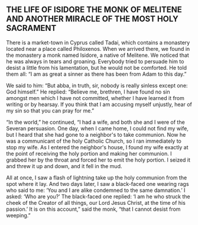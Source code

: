 ## THE LIFE OF ISIDORE THE MONK OF MELITENE AND ANOTHER MIRACLE OF THE MOST HOLY SACRAMENT

There is a market-town in Cyprus called Tadai, which contains a monastery located near a place called Philoxenos. When we arrived there, we found in the monastery a monk named Isidore, a native of Melitene. We noticed that he was always in tears and groaning. Everybody tried to persuade him to desist a little from his lamentation, but he would not be comforted. He told them all: “I am as great a sinner as there has been from Adam to this day.”

We said to him: “But abba, in truth, sir, nobody is really sinless except one: God himself.” He replied: “Believe me, brethren, I have found no sin amongst men which I have not committed, whether I have learned it from writing or by hearsay. If you think that I am accusing myself unjustly, hear of my sin so that you can pray for me.”

“In the world,” he continued, “I had a wife, and both she and I were of the Severan persuasion. One day, when I came home, I could not find my wife, but I heard that she had gone to a neighbor's to take communion. Now he was a communicant of the holy Catholic Church, so I ran immediately to stop my wife. As I entered the neighbor's house, I found my wife exactly at the point of receiving the holy portion and making her communion. I grabbed her by the throat and forced her to emit the holy portion. I seized it and threw it up and down, and it fell in the mud. 

All at once, I saw a flash of lightning take up the holy communion from the spot where it lay. And two days later, I saw a black-faced one wearing rags who said to me: ‘You and I are alike condemned to the same damnation.’ I asked: ‘Who are you?’ The black-faced one replied: ‘I am he who struck the cheek of the Creator of all things, our Lord Jesus Christ, at the time of his passion.’ It is on this account,” said the monk, “that I cannot desist from weeping.”
